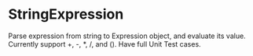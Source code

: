 # StringExpression
Parse expression from string to Expression object, and evaluate its value.
Currently support +, -, *, /, and ().
Have full Unit Test cases.
